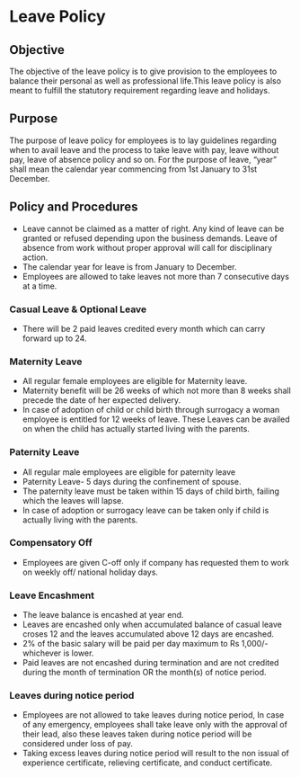 # Leave Policy

## Objective

 The objective of the leave policy is to give provision to the employees to balance their personal as well as professional life.This leave policy is also meant to fulfill the statutory requirement regarding leave and holidays. 

## Purpose

The purpose of leave policy for employees is to lay guidelines regarding when to avail leave and the process to take leave with pay, leave without pay, leave of absence policy and so on.
For the purpose of leave, “year” shall mean the calendar year commencing from 1st January to 31st December.

## Policy and Procedures

 - Leave cannot be claimed as a matter of right. Any kind of leave can be granted or refused depending upon the business demands. Leave of absence from work without proper approval will call for disciplinary action. 
 - The calendar year for leave is from January to December.
 - Employees are allowed to take leaves not more than 7 consecutive days at a time. 

 ### Casual Leave & Optional Leave

 - There will be 2 paid leaves credited every month which can carry forward up to 24.

 ### Maternity Leave

 - All regular female employees are eligible for Maternity leave.
 - Maternity benefit will be 26 weeks of which not more than 8 weeks shall precede the date of her expected delivery.
 - In case of adoption of child or child birth through surrogacy a woman employee is entitled for 12 weeks of leave. These Leaves can be availed on when the child has actually started living with the parents.

 ### Paternity Leave

 - All regular male employees are eligible for paternity leave
 - Paternity Leave- 5 days during the confinement of spouse.
 - The paternity leave must be taken within 15 days of child birth, failing which the leaves will lapse.
 - In case of adoption or surrogacy leave can be taken only if child is actually living with the parents.

 ### Compensatory Off

 - Employees are given C-off only if company has requested them to work on weekly off/  national holiday days.
 
### Leave Encashment

- The leave balance is encashed at year end.
- Leaves are encashed only when accumulated balance of casual leave croses 12 and the leaves accumulated above 12 days are encashed. 
- 2% of the basic salary will be paid per day maximum to Rs 1,000/- whichever is lower.
- Paid leaves are not encashed during termination and are not credited during the month of termination OR the month(s) of notice period.

### Leaves during notice period
- Employees are not allowed to take leaves during notice period, In case of any emergency, employees shall take leave only with the approval of their lead, also these leaves taken during notice period will be considered under loss of pay.
- Taking excess leaves during notice period will result to the non issual of experience certificate, relieving certificate, and conduct certificate.